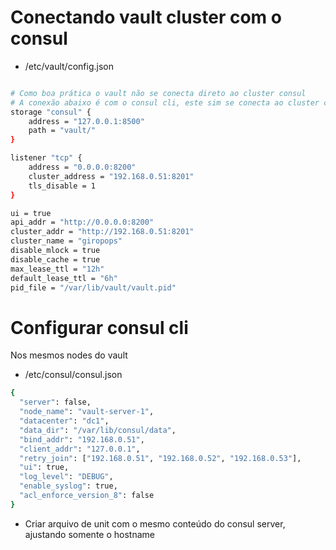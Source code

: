 # Conectando vault cluster com o consul

- /etc/vault/config.json

```bash

# Como boa prática o vault não se conecta direto ao cluster consul
# A conexão abaixo é com o consul cli, este sim se conecta ao cluster consul
storage "consul" {
	address = "127.0.0.1:8500"
	path = "vault/"
}

listener "tcp" {
	address = "0.0.0.0:8200"
	cluster_address = "192.168.0.51:8201"
	tls_disable = 1
}

ui = true
api_addr = "http://0.0.0.0:8200"
cluster_addr = "http://192.168.0.51:8201"
cluster_name = "giropops"
disable_mlock = true
disable_cache = true
max_lease_ttl = "12h"
default_lease_ttl = "6h"
pid_file = "/var/lib/vault/vault.pid"
```

# Configurar consul cli

Nos mesmos nodes do vault
- /etc/consul/consul.json

```bash
{
  "server": false,
  "node_name": "vault-server-1",
  "datacenter": "dc1",
  "data_dir": "/var/lib/consul/data",
  "bind_addr": "192.168.0.51",
  "client_addr": "127.0.0.1",
  "retry_join": ["192.168.0.51", "192.168.0.52", "192.168.0.53"],
  "ui": true,
  "log_level": "DEBUG",
  "enable_syslog": true,
  "acl_enforce_version_8": false
}
```
 - Criar arquivo de unit com o mesmo conteúdo do consul server, ajustando
   somente o hostname
